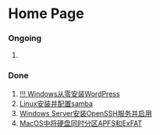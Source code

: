 # Home Page

### **Ongoing**

1. 



### **Done**

1. [!!! Windows从零安装WordPress](./Guide/windows_wordpress.md)
2. [Linux安装并配置samba](./Guide/Linux安装并配置samba.md)
3. [Windows Server安装OpenSSH服务并启用](./Guide/windows_openssh_server.md)
4. [MacOS中将硬盘同时分区APFS和ExFAT](./Guide/MacOS_parition_APFS&exFAT.md)
